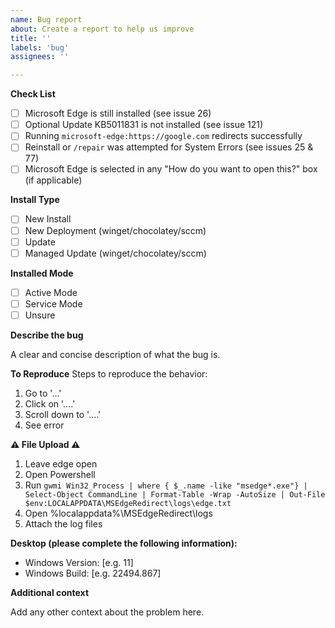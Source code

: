 ```yaml
---
name: Bug report
about: Create a report to help us improve
title: ''
labels: 'bug'
assignees: ''

---
```


**Check List**
- [ ] Microsoft Edge is still installed (see issue 26)
- [ ] Optional Update KB5011831 is not installed (see issue 121)
- [ ] Running `microsoft-edge:https://google.com` redirects successfully
- [ ] Reinstall or `/repair` was attempted for System Errors (see issues 25 & 77)
- [ ] Microsoft Edge is selected in any "How do you want to open this?" box (if applicable)

**Install Type**
- [ ] New Install
- [ ] New Deployment (winget/chocolatey/sccm)
- [ ] Update
- [ ] Managed Update (winget/chocolatey/sccm)

**Installed Mode**
- [ ] Active Mode
- [ ] Service Mode
- [ ] Unsure

**Describe the bug**

A clear and concise description of what the bug is.

**To Reproduce**
Steps to reproduce the behavior:
1. Go to '...'
2. Click on '....'
3. Scroll down to '....'
4. See error

**⚠️ File Upload ⚠️**

1. Leave edge open
2. Open Powershell
3. Run `gwmi Win32_Process | where { $_.name -like "msedge*.exe"} | Select-Object CommandLine | Format-Table -Wrap -AutoSize | Out-File $env:LOCALAPPDATA\MSEdgeRedirect\logs\edge.txt`
4. Open %localappdata%\MSEdgeRedirect\logs
5. Attach the log files

**Desktop (please complete the following information):**
 - Windows Version: [e.g. 11]
 - Windows Build: [e.g. 22494.867]

**Additional context**

Add any other context about the problem here.
